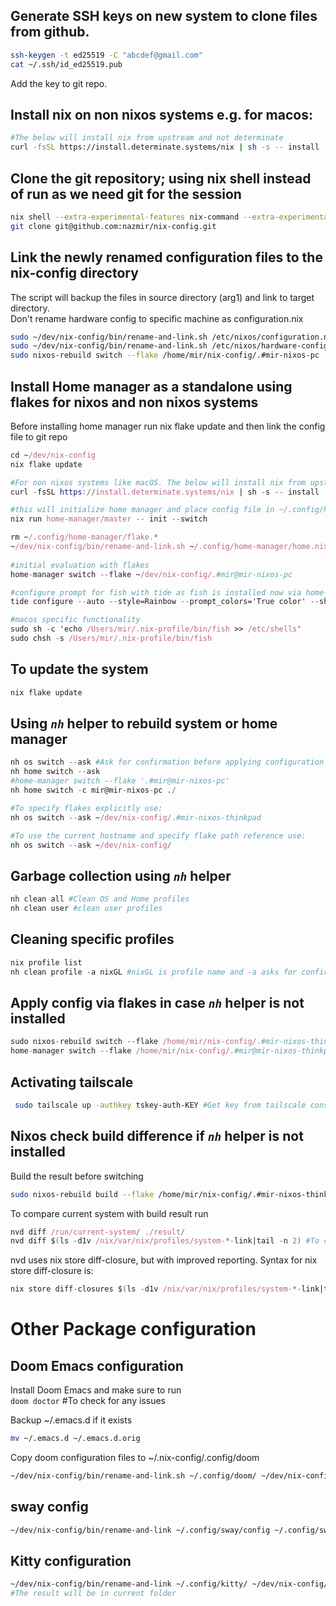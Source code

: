 ## Generate SSH keys on new system to clone files from github. 
```sh
ssh-keygen -t ed25519 -C "abcdef@gmail.com"
cat ~/.ssh/id_ed25519.pub
```
Add the key to git repo.

## Install nix on non nixos systems e.g. for macos:
```sh
#The below will install nix from upstream and not determinate
curl -fsSL https://install.determinate.systems/nix | sh -s -- install
```

## Clone the git repository; using nix shell instead of run as we need git for the session
```sh
nix shell --extra-experimental-features nix-command --extra-experimental-features flakes nixpkgs#git
git clone git@github.com:nazmir/nix-config.git
```

## Link the newly renamed configuration files to the nix-config directory
The script will backup the files in source directory (arg1) and link to target directory.  
Don't rename hardware config to specific machine as configuration.nix

```sh
sudo ~/dev/nix-config/bin/rename-and-link.sh /etc/nixos/configuration.nix ~/dev/nix-config/nixos/hosts/pc/configuration-pc.nix
sudo ~/dev/nix-config/bin/rename-and-link.sh /etc/nixos/hardware-configuration.nix ~/dev/nix-config/nixos/hosts/pc/hardware-configuration.nix
sudo nixos-rebuild switch --flake /home/mir/nix-config/.#mir-nixos-pc
```

## Install Home manager as a standalone using flakes for nixos and non nixos systems
Before installing home manager run nix flake update and then link the config file to git repo

``` nix
cd ~/dev/nix-config
nix flake update

#For non nixos systems like macOS. The below will install nix from upstream and not determinate.
curl -fsSL https://install.determinate.systems/nix | sh -s -- install

#this will initialize home manager and place config file in ~/.config/home-manager/home.nix 
nix run home-manager/master -- init --switch

rm ~/.config/home-manager/flake.*
~/dev/nix-config/bin/rename-and-link.sh ~/.config/home-manager/home.nix ~/dev/nix-config/home-manager/hosts/home-nixos.nix  
  
#initial evaluation with flakes  
home-manager switch --flake ~/dev/nix-config/.#mir@mir-nixos-pc

#configure prompt for fish with tide as fish is installed now via home-manager
tide configure --auto --style=Rainbow --prompt_colors='True color' --show_time='24-hour format' --rainbow_prompt_separators=Vertical --powerline_prompt_heads=Sharp --powerline_prompt_tails=Flat --powerline_prompt_style='One line' --prompt_spacing=Sparse --icons='Many icons' --transient=No

#macos specific functionality
sudo sh -c 'echo /Users/mir/.nix-profile/bin/fish >> /etc/shells'
sudo chsh -s /Users/mir/.nix-profile/bin/fish 
```

## To update the system
```nix 
nix flake update
```

## Using *`nh`* helper to rebuild system or home manager

``` nix
nh os switch --ask #Ask for confirmation before applying configuration
nh home switch --ask
#home-manager switch --flake '.#mir@mir-nixos-pc'
nh home switch -c mir@mir-nixos-pc ./

#To specify flakes explicitly use:
nh os switch --ask ~/dev/nix-config/.#mir-nixos-thinkpad

#To use the current hostname and specify flake path reference use:
nh os switch --ask ~/dev/nix-config/ 
```

## Garbage collection using *`nh`* helper

``` nix
nh clean all #Clean OS and Home profiles
nh clean user #clean user profiles
```

## Cleaning specific profiles 

``` nix
nix profile list
nh clean profile -a nixGL #nixGL is profile name and -a asks for confirmation
```

## Apply config via flakes in case *`nh`* helper is not installed
```nix
sudo nixos-rebuild switch --flake /home/mir/nix-config/.#mir-nixos-thinkpad
home-manager switch --flake /home/mir/nix-config/.#mir@mir-nixos-thinkpad
```

## Activating tailscale
```sh
 sudo tailscale up -authkey tskey-auth-KEY #Get key from tailscale console
```
 
## Nixos check build difference if *`nh`* helper is not installed
Build the result before switching  
```sh 
sudo nixos-rebuild build --flake /home/mir/nix-config/.#mir-nixos-thinkpad 
``` 

To compare current system with build result run  
```nix 
nvd diff /run/current-system/ ./result/ 
nvd diff $(ls -d1v /nix/var/nix/profiles/system-*-link|tail -n 2) #To compare result after switch
```

nvd uses nix store diff-closure, but with improved reporting. Syntax for nix store diff-closure is:  
```nix 
nix store diff-closures $(ls -d1v /nix/var/nix/profiles/system-*-link|tail -n 2)
```

# Other Package configuration

## Doom Emacs configuration
Install Doom Emacs and make sure to run  
`doom doctor` #To check for any issues

Backup ~/.emacs.d if it exists  

``` sh
mv ~/.emacs.d ~/.emacs.d.orig
```

Copy doom configuration files to ~/.nix-config/.config/doom  

```sh
~/dev/nix-config/bin/rename-and-link.sh ~/.config/doom/ ~/dev/nix-config/.config/doom
```

## sway config
```sh
~/dev/nix-config/bin/rename-and-link ~/.config/sway/config ~/.config/sway/config
```
## Kitty configuration

```sh
~/dev/nix-config/bin/rename-and-link ~/.config/kitty/ ~/dev/nix-config/.config/kitty 
#The result will be in current folder
```

